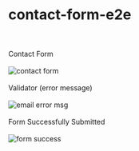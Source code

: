 # contact-form-e2e
\
\
Contact Form
\
\
![contact form](https://github.com/JCPTrevillian/contact-form-e2e/assets/95890754/6d8f7652-6e98-494b-9263-03f1a4c7552f)
\
\
Validator (error message) 
\
\
![email error msg](https://github.com/JCPTrevillian/contact-form-e2e/assets/95890754/69fd62bc-ff51-4d42-89f5-1e6f1e1b0a9c)
\
\
Form Successfully Submitted
\
\
![form success ](https://github.com/JCPTrevillian/contact-form-e2e/assets/95890754/f32987e6-a7e9-42ef-8c2d-6137091eb866)
